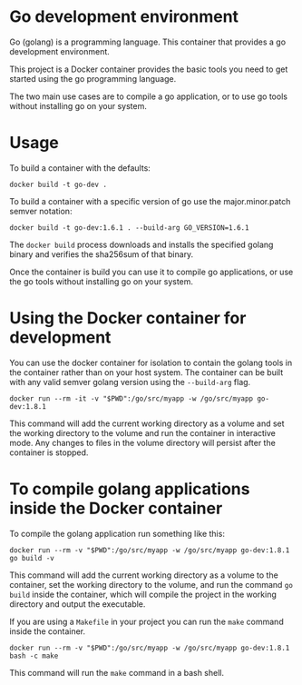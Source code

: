 # Go development environment

Go (golang) is a programming language. This container that provides a go
development environment.

This project is a Docker container provides the basic tools you need to get
started using the go programming language.

The two main use cases are to compile a go application, or to use go tools
without installing go on your system.

# Usage

To build a container with the defaults:   
```
docker build -t go-dev .
```

To build a container with a specific version of go use the major.minor.patch
semver notation:  
```
docker build -t go-dev:1.6.1 . --build-arg GO_VERSION=1.6.1
```

The `docker build` process downloads and installs the specified golang binary
and verifies the sha256sum of that binary.

Once the container is build you can use it to compile go applications, or use
the go tools without installing go on your system.

# Using the Docker container for development

You can use the docker container for isolation to contain the golang tools
in the container rather than on your host system. The container can be
built with any valid semver golang version using the `--build-arg` flag.

```
docker run --rm -it -v "$PWD":/go/src/myapp -w /go/src/myapp go-dev:1.8.1
```
This command will add the current working directory as a volume and set the
working directory to the volume and run the container in interactive mode. Any
changes to files in the volume directory will persist after the container is
stopped.

# To compile golang applications inside the Docker container

To compile the golang application run something like this:  

```
docker run --rm -v "$PWD":/go/src/myapp -w /go/src/myapp go-dev:1.8.1 go build -v
```
This command will add the current working directory as a volume to the
container, set the working directory to the volume, and run the command
`go build` inside the container, which will compile the project in the
working directory and output the executable.

If you are using a `Makefile` in your project you can run the `make`
command inside the container.

```
docker run --rm -v "$PWD":/go/src/myapp -w /go/src/myapp go-dev:1.8.1 bash -c make
```
This command will run the `make` command in a bash shell.

